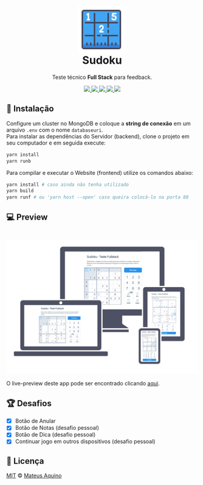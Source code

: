 <h1 align="center">
    <img src="./frontend/src/img/sudoku.png" align="center"></img>
    <br/>Sudoku
</h1>
<p align="center">Teste técnico <strong>Full Stack</strong> para feedback.</p>

<p align="center">
  <a aria-label="Versão do Node" href="https://github.com/nodejs/node/blob/master/doc/changelogs/CHANGELOG_V12.md#12.18.4">
    <img src="https://img.shields.io/badge/node.js@lts-12.18.4-informational?logo=Node.JS"></img>
  </a>
  <a aria-label="Versão do Express.js" href="https://expressjs.com/en/changelog/4x.html#4.17.1">
    <img src="https://img.shields.io/badge/express.js-4.17.1-informational?logo=JavaScript"></img>
  </a>
  <a aria-label="Versão do Sass" href="https://www.npmjs.com/package/node-sass/v/5.0.0">
    <img src="https://img.shields.io/badge/node--sass-5.0.0-informational?logo=Sass"></img>
  </a>
  <a aria-label="Build Status" href="https://travis-ci.org/MateusAquino/sudoku">
    <img src="https://travis-ci.org/MateusAquino/sudoku.svg?branch=master"></img>
  </a>
  <a aria-label="Desafios" href="#-desafios">
  	<img src="https://img.shields.io/badge/desafios-OK-blueviolet"></img>
  </a>
</p>

## 🚀 Instalação
Configure um cluster no MongoDB e coloque a **string de conexão** em um arquivo `.env` com o nome `databaseuri`.  
Para instalar as dependências do Servidor (backend), clone o projeto em seu computador e em seguida execute:
```bash
yarn install
yarn runb
```

Para compilar e executar o Website (frontend) utilize os comandos abaixo:
```bash
yarn install # caso ainda não tenha utilizado
yarn build
yarn runf # ou 'yarn host --open' caso queira colocá-lo na porta 80
```

## 💻 Preview
<h1 align="center">
    <img src="./responsiveness.webp" align="center"></img>
</h1>
<p>O live-preview deste app pode ser encontrado clicando <a aria-label="Live Preview" href="https://feedback-sudoku.herokuapp.com/">aqui</a>.</p>

## 🏆 Desafios
- [x] Botão de Anular
- [x] Botão de Notas (desafio pessoal)
- [x] Botão de Dica (desafio pessoal)
- [x] Continuar jogo em outros dispositivos (desafio pessoal)

## 📜 Licença

[MIT](./LICENSE) &copy; [Mateus Aquino](https://www.linkedin.com/in/mateusaquino/)